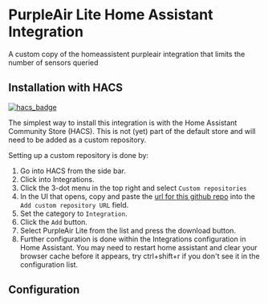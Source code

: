 # PurpleAir Lite Home Assistant Integration

A custom copy of the homeassistent purpleair integration that limits the number of sensors queried


## Installation with HACS

[![hacs_badge](https://img.shields.io/badge/HACS-Custom-orange.svg?style=for-the-badge)](https://github.com/custom-components/hacs)

The simplest way to install this integration is with the Home Assistant Community Store (HACS). This is not (yet) part of the default store and will need to be added as a custom repository.

Setting up a custom repository is done by:

1. Go into HACS from the side bar.
2. Click into Integrations.
3. Click the 3-dot menu in the top right and select `Custom repositories`
4. In the UI that opens, copy and paste the [url for this github repo](https://github.com/Jasonbluefire/ha-cc-purpleair_lite) into the `Add custom repository URL` field.
5. Set the category to `Integration`.
6. Click the `Add` button.
7. Select PurpleAir Lite from the list and press the download button. 
8. Further configuration is done within the Integrations configuration in Home Assistant. You may need to restart home assistant and clear your browser cache before it appears, try ctrl+shift+r if you don't see it in the configuration list.


## Configuration

